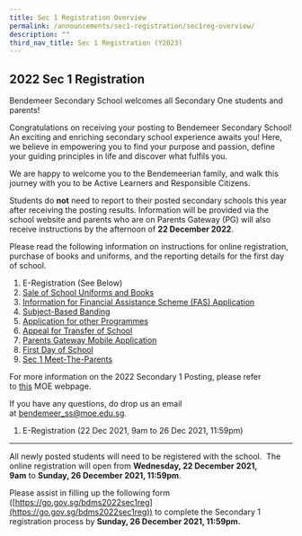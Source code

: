 ```yaml
---
title: Sec 1 Registration Overview
permalink: /announcements/sec1-registration/sec1reg-overview/
description: ""
third_nav_title: Sec 1 Registration (Y2023)
---
```

## **2022 Sec 1 Registration**


Bendemeer Secondary School welcomes all Secondary One students and parents!

Congratulations on receiving your posting to Bendemeer Secondary School! An exciting and enriching secondary school experience awaits you! Here, we believe in empowering you to find your purpose and passion, define your guiding principles in life and discover what fulfils you.

We are happy to welcome you to the Bendemeerian family, and walk this journey with you to be Active Learners and Responsible Citizens.

Students do **not** need to report to their posted secondary schools this year after receiving the posting results. Information will be provided via the school website and parents who are on Parents Gateway (PG) will also receive instructions by the afternoon of **22 December 2022**. 

Please read the following information on instructions for online registration, purchase of books and uniforms, and the reporting details for the first day of school. 

  

1.  E-Registration (See Below)
2.  [Sale of School Uniforms and Books](https://bendemeersec.moe.edu.sg/useful-links/2022-sec-1-registration/sale-of-uniform-and-books)
3.  [Information for Financial Assistance Scheme (FAS) Application](https://bendemeersec.moe.edu.sg/useful-links/2022-sec-1-registration/moe-financial-assistance-scheme)
4.  [Subject-Based Banding](https://bendemeersec.moe.edu.sg/useful-links/2022-sec-1-registration/subject-based-banding)
5.  [Application for other Programmes](https://bendemeersec.moe.edu.sg/useful-links/2022-sec-1-registration/application-for-other-programmes)
6.  [Appeal for Transfer of School](https://bendemeersec.moe.edu.sg/useful-links/2022-sec-1-registration/appeal-for-transfer-of-school)
7.  [Parents Gateway Mobile Application](https://bendemeersec.moe.edu.sg/useful-links/2022-sec-1-registration/parents-gateway-mobile-application)
8.  [First Day of School](https://bendemeersec.moe.edu.sg/useful-links/2022-sec-1-registration/first-day-of-school)
9.  [Sec 1 Meet-The-Parents](https://bendemeersec.moe.edu.sg/useful-links/2022-sec-1-registration/sec-1-meet-the-parents)

  

For more information on the 2022 Secondary 1 Posting, please refer to [this](https://www.moe.gov.sg/secondary/s1-posting) MOE webpage.

If you have any questions, do drop us an email at [bendemeer\_ss@moe.edu.sg](mailto:bendemeer_ss@moe.edu.sg).

  

  

  

1) E-Registration (22 Dec 2021, 9am to 26 Dec 2021, 11:59pm)
------------------------------------------------------------

  

All newly posted students will need to be registered with the school.  The online registration will open from **Wednesday, 22 December 2021, 9am** to **Sunday, 26 December 2021, 11:59pm**.

  

Please assist in filling up the following form ([https://go.gov.sg/bdms2022sec1reg](https://go.gov.sg/bdms2022sec1reg)) to complete the Secondary 1 registration process by **Sunday, 26 December 2021, 11:59pm.**